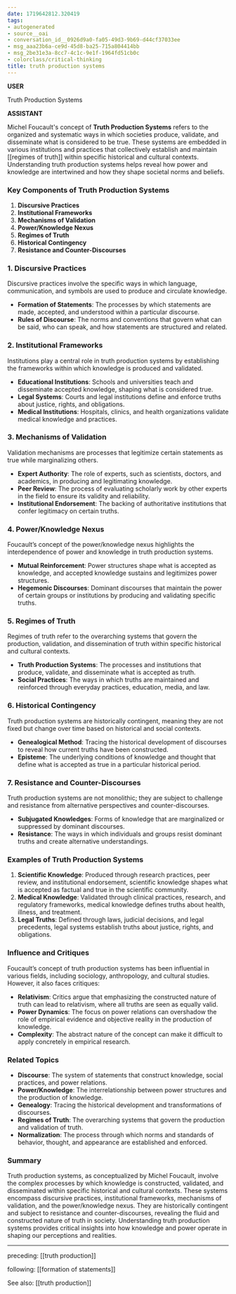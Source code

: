 ```yaml
---
date: 1719642812.320419
tags:
- autogenerated
- source__oai
- conversation_id__0926d9a0-fa05-49d3-9b69-d44cf37033ee
- msg_aaa23b6a-ce9d-45d8-ba25-715a804414bb
- msg_2be31e3a-8cc7-4c1c-9e1f-1964fd51cb0c
- colorclass/critical-thinking
title: truth production systems
---
```


**USER**

Truth Production Systems


**ASSISTANT**

Michel Foucault's concept of **Truth Production Systems** refers to the organized and systematic ways in which societies produce, validate, and disseminate what is considered to be true. These systems are embedded in various institutions and practices that collectively establish and maintain [[regimes of truth]] within specific historical and cultural contexts. Understanding truth production systems helps reveal how power and knowledge are intertwined and how they shape societal norms and beliefs.

### Key Components of Truth Production Systems

1. **Discursive Practices**
2. **Institutional Frameworks**
3. **Mechanisms of Validation**
4. **Power/Knowledge Nexus**
5. **Regimes of Truth**
6. **Historical Contingency**
7. **Resistance and Counter-Discourses**

### 1. Discursive Practices

Discursive practices involve the specific ways in which language, communication, and symbols are used to produce and circulate knowledge.

- **Formation of Statements**: The processes by which statements are made, accepted, and understood within a particular discourse.
- **Rules of Discourse**: The norms and conventions that govern what can be said, who can speak, and how statements are structured and related.

### 2. Institutional Frameworks

Institutions play a central role in truth production systems by establishing the frameworks within which knowledge is produced and validated.

- **Educational Institutions**: Schools and universities teach and disseminate accepted knowledge, shaping what is considered true.
- **Legal Systems**: Courts and legal institutions define and enforce truths about justice, rights, and obligations.
- **Medical Institutions**: Hospitals, clinics, and health organizations validate medical knowledge and practices.

### 3. Mechanisms of Validation

Validation mechanisms are processes that legitimize certain statements as true while marginalizing others.

- **Expert Authority**: The role of experts, such as scientists, doctors, and academics, in producing and legitimating knowledge.
- **Peer Review**: The process of evaluating scholarly work by other experts in the field to ensure its validity and reliability.
- **Institutional Endorsement**: The backing of authoritative institutions that confer legitimacy on certain truths.

### 4. Power/Knowledge Nexus

Foucault’s concept of the power/knowledge nexus highlights the interdependence of power and knowledge in truth production systems.

- **Mutual Reinforcement**: Power structures shape what is accepted as knowledge, and accepted knowledge sustains and legitimizes power structures.
- **Hegemonic Discourses**: Dominant discourses that maintain the power of certain groups or institutions by producing and validating specific truths.

### 5. Regimes of Truth

Regimes of truth refer to the overarching systems that govern the production, validation, and dissemination of truth within specific historical and cultural contexts.

- **Truth Production Systems**: The processes and institutions that produce, validate, and disseminate what is accepted as truth.
- **Social Practices**: The ways in which truths are maintained and reinforced through everyday practices, education, media, and law.

### 6. Historical Contingency

Truth production systems are historically contingent, meaning they are not fixed but change over time based on historical and social contexts.

- **Genealogical Method**: Tracing the historical development of discourses to reveal how current truths have been constructed.
- **Episteme**: The underlying conditions of knowledge and thought that define what is accepted as true in a particular historical period.

### 7. Resistance and Counter-Discourses

Truth production systems are not monolithic; they are subject to challenge and resistance from alternative perspectives and counter-discourses.

- **Subjugated Knowledges**: Forms of knowledge that are marginalized or suppressed by dominant discourses.
- **Resistance**: The ways in which individuals and groups resist dominant truths and create alternative understandings.

### Examples of Truth Production Systems

1. **Scientific Knowledge**: Produced through research practices, peer review, and institutional endorsement, scientific knowledge shapes what is accepted as factual and true in the scientific community.
2. **Medical Knowledge**: Validated through clinical practices, research, and regulatory frameworks, medical knowledge defines truths about health, illness, and treatment.
3. **Legal Truths**: Defined through laws, judicial decisions, and legal precedents, legal systems establish truths about justice, rights, and obligations.

### Influence and Critiques

Foucault’s concept of truth production systems has been influential in various fields, including sociology, anthropology, and cultural studies. However, it also faces critiques:

- **Relativism**: Critics argue that emphasizing the constructed nature of truth can lead to relativism, where all truths are seen as equally valid.
- **Power Dynamics**: The focus on power relations can overshadow the role of empirical evidence and objective reality in the production of knowledge.
- **Complexity**: The abstract nature of the concept can make it difficult to apply concretely in empirical research.

### Related Topics

- **Discourse**: The system of statements that construct knowledge, social practices, and power relations.
- **Power/Knowledge**: The interrelationship between power structures and the production of knowledge.
- **Genealogy**: Tracing the historical development and transformations of discourses.
- **Regimes of Truth**: The overarching systems that govern the production and validation of truth.
- **Normalization**: The process through which norms and standards of behavior, thought, and appearance are established and enforced.

### Summary

Truth production systems, as conceptualized by Michel Foucault, involve the complex processes by which knowledge is constructed, validated, and disseminated within specific historical and cultural contexts. These systems encompass discursive practices, institutional frameworks, mechanisms of validation, and the power/knowledge nexus. They are historically contingent and subject to resistance and counter-discourses, revealing the fluid and constructed nature of truth in society. Understanding truth production systems provides critical insights into how knowledge and power operate in shaping our perceptions and realities.


---

preceding: [[truth production]]  


following: [[formation of statements]]

See also: [[truth production]]